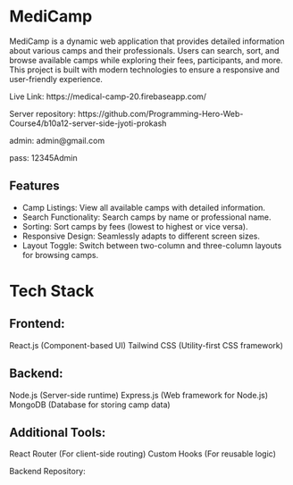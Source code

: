 <h1>MediCamp</h1>

<p>MediCamp is a dynamic web application that provides detailed information about various camps and their professionals. Users can search, sort, and browse available camps while exploring their fees, participants, and more. This project is built with modern technologies to ensure a responsive and user-friendly experience.</p>

<p>Live Link: https://medical-camp-20.firebaseapp.com/</p>
<p>Server repository: https://github.com/Programming-Hero-Web-Course4/b10a12-server-side-jyoti-prokash</p>
<p>admin: admin@gmail.com</p>
<p>pass: 12345Admin</p>

<h2>Features</h2>

<ul> 
    <li>Camp Listings: View all available camps with detailed information.</li>
    <li>Search Functionality: Search camps by name or professional name. </li>
    <li>Sorting: Sort camps by fees (lowest to highest or vice versa). </li>
    <li>Responsive Design: Seamlessly adapts to different screen sizes. </li>
    <li>Layout Toggle: Switch between two-column and three-column layouts for browsing camps. </li>
</ul>

<h1>Tech Stack</h1>
<h2>Frontend:</h2>
React.js (Component-based UI)
Tailwind CSS (Utility-first CSS framework)

<h2>Backend:</h2>
Node.js (Server-side runtime)
Express.js (Web framework for Node.js)
MongoDB (Database for storing camp data)

<h2>Additional Tools: </h2>
React Router (For client-side routing)
Custom Hooks (For reusable logic)

Backend Repository: 

